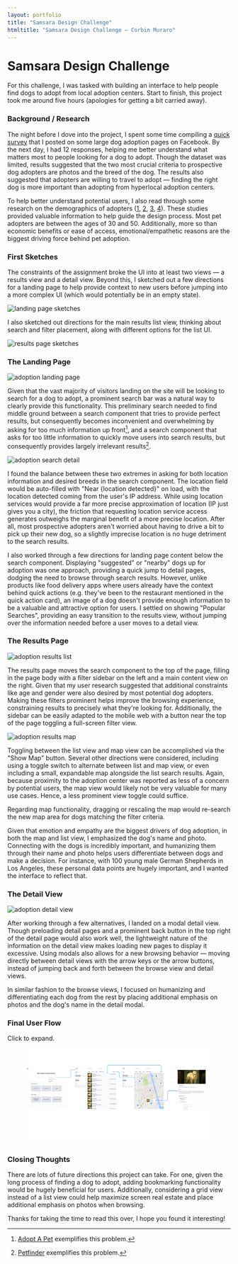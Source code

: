 ```yaml
---
layout: portfolio
title: "Samsara Design Challenge"
htmltitle: "Samsara Design Challenge — Corbin Muraro"
---
```


# Samsara Design Challenge

For this challenge, I was tasked with building an interface to help people find dogs to adopt from local adoption centers. Start to finish, this project took me around five hours (apologies for getting a bit carried away).

### Background / Research

The night before I dove into the project, I spent some time compiling a [quick survey](https://goo.gl/forms/J7RY2duGHWkvuE582) that I posted on some large dog adoption pages on Facebook. By the next day, I had 12 responses, helping me better understand what matters most to people looking for a dog to adopt. Though the dataset was limited, results suggested that the two most crucial criteria to prospective dog adopters are photos and the breed of the dog. The results also suggested that adopters are willing to travel to adopt — finding the right dog is more important than adopting from hyperlocal adoption centers.

To help better understand potential users, I also read through some research on the demographics of adopters ([1](https://www.petsmartcharities.org/blog/attitudes-about-pet-adoption-are-changing), [2](https://hbr.org/2014/04/the-tricky-economics-of-dog-adoption), [3](http://assets.pewresearch.org/wp-content/uploads/sites/3/2010/10/Pets.pdf), [4](http://americanpetproducts.org/Uploads/MemServices/GPE2017_NPOS_Seminar.pdf)). These studies provided valuable information to help guide the design process. Most pet adopters are between the ages of 30 and 50. Additionally, more so than economic benefits or ease of access, emotional/empathetic reasons are the biggest driving force behind pet adoption.

### First Sketches

The constraints of the assignment broke the UI into at least two views — a results view and a detail view. Beyond this, I sketched out a few directions for a landing page to help provide context to new users before jumping into a more complex UI (which would potentially be in an empty state).

![landing page sketches]({{site.baseurl}}/images/samsara-images/landing-sketch.png)

I also sketched out directions for the main results list view, thinking about search and filter placement, along with different options for the list UI. 

![results page sketches]({{site.baseurl}}/images/samsara-images/results-sketch.png)

### The Landing Page

![adoption landing page]({{site.baseurl}}/images/samsara-images/landing.png)

Given that the vast majority of visitors landing on the site will be looking to search for a dog to adopt, a prominent search bar was a natural way to clearly provide this functionality. This preliminary search needed to find middle ground between a search component that tries to provide perfect results, but consequently becomes inconvenient and overwhelming by asking for too much information up front[^1], and a search component that asks for too little information to quickly move users into search results, but consequently provides largely irrelevant results[^2].

![adoption search detail]({{site.baseurl}}/images/samsara-images/search-detail.png)

I found the balance between these two extremes in asking for both location information and desired breeds in the search component. The location field would be auto-filled with "Near {location detected}" on load, with the location detected coming from the user's IP address. While using location services would provide a far more precise approximation of location (IP just gives you a city), the friction that requesting location service access generates outweighs the marginal benefit of a more precise location. After all, most prospective adopters aren't worried about having to drive a bit to pick up their new dog, so a slightly imprecise location is no huge detriment to the search results.

I also worked through a few directions for landing page content below the search component. Displaying "suggested" or "nearby" dogs up for adoption was one approach, providing a quick jump to detail pages, dodging the need to browse through search results. However, unlike products like food delivery apps where users already have the context behind quick actions (e.g. they've been to the restaurant mentioned in the quick action card), an image of a dog doesn't provide enough information to be a valuable and attractive option for users. I settled on showing "Popular Searches", providing an easy transition to the results view, without jumping over the information needed before a user moves to a detail view.

### The Results Page

![adoption results list]({{site.baseurl}}/images/samsara-images/results-list.png)

The results page moves the search component to the top of the page, filling in the page body with a filter sidebar on the left and a main content view on the right. Given that my user research suggested that additional constraints like age and gender were also desired by most potential dog adopters. Making these filters prominent helps improve the browsing experience,  constraining results to precisely what they're looking for. Additionally, the sidebar can be easily adapted to the mobile web with a button near the top of the page toggling a full-screen filter view. 

![adoption results map]({{site.baseurl}}/images/samsara-images/results-map.png)

Toggling between the list view and map view can be accomplished via the "Show Map" button. Several other directions were considered, including using a toggle switch to alternate between list and map view, or even including a small, expandable map alongside the list search results. Again, because proximity to the adoption center was reported as less of a concern by potential users, the map view would likely not be very valuable for many use cases. Hence, a less prominent view toggle could suffice.

Regarding map functionality, dragging or rescaling the map would re-search the new map area for dogs matching the filter criteria.

Given that emotion and empathy are the biggest drivers of dog adoption, in both the map and list view, I emphasized the dog's name and photo. Connecting with the dogs is incredibly important, and humanizing them through their name and photo helps users differentiate between dogs and make a decision. For instance, with 100 young male German Shepherds in Los Angeles, these personal data points are hugely important, and I wanted the interface to reflect that.

### The Detail View

![adoption detail view]({{site.baseurl}}/images/samsara-images/detail.png)

After working through a few alternatives, I landed on a modal detail view. Though preloading detail pages and a prominent back button in the top right of the detail page would also work well, the lightweight nature of the information on the detail view  makes loading new pages to display it excessive. Using modals also allows for a new browsing behavior — moving directly between detail views with the arrow keys or the arrow buttons, instead of jumping back and forth between the browse view and detail views.

In similar fashion to the browse views, I focused on humanizing and differentiating each dog from the rest by placing additional emphasis on photos and the dog's name in the detail modal.

### Final User Flow

Click to expand.

<figure>
<img src="/images/samsara-images/flow.png" alt="user flow" class="magnify" style="margin-bottom: 3px;">
</figure>


### Closing Thoughts

There are lots of future directions this project can take. For one, given the long process of finding a dog to adopt, adding bookmarking functionality would be hugely beneficial for users. Additionally, considering a grid view instead of a list view could help maximize screen real estate and place additional emphasis on photos when browsing.

Thanks for taking the time to read this over, I hope you found it interesting!

[^1]: [Adopt A Pet](https://www.adoptapet.com) exemplifies this problem.
[^2]: [Petfinder](http://petfinder.com) exemplifies this problem.